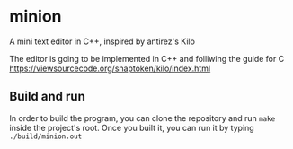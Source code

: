 # minion
A mini text editor in C++, inspired by antirez's Kilo

The editor is going to be implemented in C++ and folliwing the guide for C https://viewsourcecode.org/snaptoken/kilo/index.html

## Build and run
In order to build the program, you can clone the repository and run `make` inside the project's root. Once you built it, you can run it by typing `./build/minion.out`
